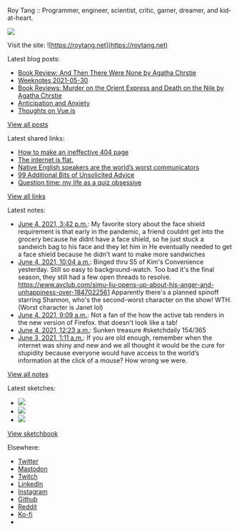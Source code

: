 Roy Tang :: Programmer, engineer, scientist, critic, gamer, dreamer, and kid-at-heart.

![](https://roytang.net/static/img/profile.jpg)

Visit the site: ![https://roytang.net](https://roytang.net)

Latest blog posts:

- [Book Review: And Then There Were None by Agatha Chrstie](https://roytang.net/2021/06/and-then-there-were-none/)
- [Weeknotes 2021-05-30](https://roytang.net/2021/05/weeknotes-2021-05-30/)
- [Book Reviews: Murder on the Orient Express and Death on the Nile by Agatha Chrstie](https://roytang.net/2021/05/orient-express-nile/)
- [Anticipation and Anxiety](https://roytang.net/2021/05/anticipation/)
- [Thoughts on Vue.js](https://roytang.net/2021/05/vuejs/)

[View all posts](https://roytang.net/blog)

Latest shared links:

- [How to make an ineffective 404 page](https://roytang.net/2021/06/how-to-make-an-ineffective-404-page/)
- [The internet is flat.](https://roytang.net/2021/06/the-internet-is-flat/)
- [Native English speakers are the world’s worst communicators](https://roytang.net/2021/05/native-english-speakers-are-the-worlds-worst-communicators/)
- [99 Additional Bits of Unsolicited Advice](https://roytang.net/2021/05/99-additional-bits-of-unsolicited-advice/)
- [Question time: my life as a quiz obsessive](https://roytang.net/2021/05/question-time-my-life-as-a-quiz-obsessive/)

[View all links](https://roytang.net/links)

Latest notes:

- [June 4, 2021, 3:42 p.m.](https://roytang.net/2021/06/1400719659335229441/): My favorite story about the face shield requirement is that early in the pandemic, a friend couldnt get into the grocery because he didnt have a face shield, so he just stuck a sandwich bag to his face and they let him in He eventually needed to get a face shield because he didn&#x27;t want to make more sandwiches
- [June 4, 2021, 10:04 a.m.](https://roytang.net/2021/06/1400634591166156805/): Binged thru S5 of Kim&#x27;s Convenience yesterday. Still so easy to background-watch. Too bad it&#x27;s the final season, they still had a few open threads to resolve. https://www.avclub.com/simu-liu-opens-up-about-his-anger-and-unhappiness-over-1847022561 Apparently there&#x27;s a planned spinoff starring Shannon, who&#x27;s the second-worst character on the show! WTH. (Worst character is Janet lol)
- [June 4, 2021, 9:09 a.m.](https://roytang.net/2021/06/1400620815381524480/): Not a fan of the how the active tab renders in the new version of Firefox. that doesn&#x27;t look like a tab!
- [June 4, 2021, 12:23 a.m.](https://roytang.net/2021/06/1400488388902326274/): Sunken treasure #sketchdaily 154/365
- [June 3, 2021, 1:11 a.m.](https://roytang.net/2021/06/1400137937212248065/): If you are old enough, remember when the internet was shiny and new and we all thought it would be the cure for stupidity because everyone would have access to the world’s information at the click of a mouse? How wrong we were.

[View all notes](https://roytang.net/notes)

Latest sketches:


- ![](https://roytang.net/media/cache/4e/13/4e13ed5af9e8e60402e60e8578d0d55a.jpg)
- ![](https://roytang.net/media/cache/a1/c5/a1c50cee2479c0f60e9af9a2315a042f.jpg)
- ![](https://roytang.net/media/cache/ae/10/ae10c13772852e5ada7da1cbe5c9f7bc.jpg)

[View sketchbook](https://roytang.net/albums/sketchbook)


Elsewhere:

- [Twitter](https://twitter.com/roytang)
- [Mastodon](https://mastodon.technology/@roytang)
- [Twitch](https://twitch.tv/twitchyroy)
- [LinkedIn](https://www.linkedin.com/in/roytang)
- [Instagram](https://instagram.com/roytang0400)
- [Github](https://github.com/roytang)
- [Reddit](https://reddit.com/u/hungryroy)
- [Ko-fi](https://ko-fi.com/roytang)
- [](mailto:hello@roytang.net)